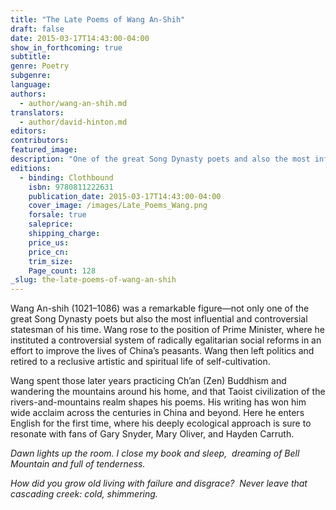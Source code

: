 ```yaml
---
title: "The Late Poems of Wang An-Shih"
draft: false
date: 2015-03-17T14:43:00-04:00
show_in_forthcoming: true
subtitle:
genre: Poetry
subgenre:
language:
authors:
  - author/wang-an-shih.md
translators:
  - author/david-hinton.md
editors:
contributors:
featured_image:
description: "One of the great Song Dynasty poets and also the most influential and controversial statesman of his time. "
editions:
  - binding: Clothbound
    isbn: 9780811222631
    publication_date: 2015-03-17T14:43:00-04:00
    cover_image: /images/Late_Poems_Wang.png
    forsale: true
    saleprice:
    shipping_charge:
    price_us:
    price_cn:
    trim_size:
    Page_count: 128
_slug: the-late-poems-of-wang-an-shih
---
```


Wang An-shih (1021–1086) was a remarkable figure—not only one of the great Song Dynasty poets but also the most influential and controversial statesman of his time. Wang rose to the position of Prime Minister, where he instituted a controversial system of radically egalitarian social reforms in an effort to improve the lives of China’s peasants. Wang then left politics and retired to a reclusive artistic and spiritual life of self-cultivation. 

Wang spent those later years practicing Ch’an (Zen) Buddhism and wandering the mountains around his home, and that Taoist civilization of the rivers-and-mountains realm shapes his poems. His writing has won him wide acclaim across the centuries in China and beyond. Here he enters English for the first time, where his deeply ecological approach is sure to resonate with fans of Gary Snyder, Mary Oliver, and Hayden Carruth.

_Dawn lights up the room. I close my book and sleep, 
dreaming of Bell Mountain and full of tenderness._

_How did you grow old living with failure and disgrace? 
Never leave that cascading creek: cold, shimmering._

